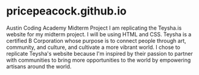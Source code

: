 # pricepeacock.github.io
Austin Coding Academy Midterm Project
I am replicating the Teysha.is website for my midterm project. I will be using HTML and CSS. Teysha is a certified B Corporation whose purpose is to connect people through art, community, and culture, and cultivate a more vibrant world. I chose to replicate Teysha's website because I'm inspired by their passion to partner with communities to bring more opportunities to the world by empowering artisans around the world.

